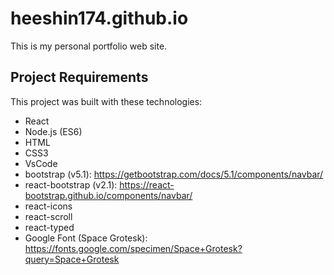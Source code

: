 # heeshin174.github.io

This is my personal portfolio web site.

## Project Requirements

This project was built with these technologies:

- React
- Node.js (ES6)
- HTML
- CSS3
- VsCode
- bootstrap (v5.1): https://getbootstrap.com/docs/5.1/components/navbar/
- react-bootstrap (v2.1): https://react-bootstrap.github.io/components/navbar/
- react-icons
- react-scroll
- react-typed
- Google Font (Space Grotesk): https://fonts.google.com/specimen/Space+Grotesk?query=Space+Grotesk
